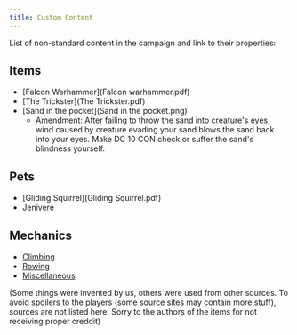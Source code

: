 ```yaml
---
title: Custom Content
---
```


List of non-standard content in the campaign and link to their properties:

## Items

* [Falcon Warhammer](Falcon warhammer.pdf)
* [The Trickster](The Trickster.pdf)
* [Sand in the pocket](Sand in the pocket.png)
    * Amendment: After failing to throw the sand into creature's eyes, wind caused by creature evading your sand blows the sand back into your eyes. Make DC 10 CON check or suffer the sand's blindness yourself. 

## Pets

* [Gliding Squirrel](Gliding Squirrel.pdf)
* [Jenivere](Jenivere.pdf)

## Mechanics

* [Climbing](Climbing.pdf)
* [Rowing](Rowing.pdf)
* [Miscellaneous](Miscellaneous.pdf)

(Some things were invented by us, others were used from other sources. To avoid spoilers to the players (some source sites may contain more stuff), sources are not listed here. Sorry to the authors of the items for not receiving proper creddit)

